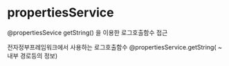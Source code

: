 # propertiesService
@propertiesSevice getString() 을 이용한 로그호출함수 접근 

전자정부프레임워크에서 사용하는 로그호출함수 @propertiesService.getString( ~ 내부 경로등의 정보)
